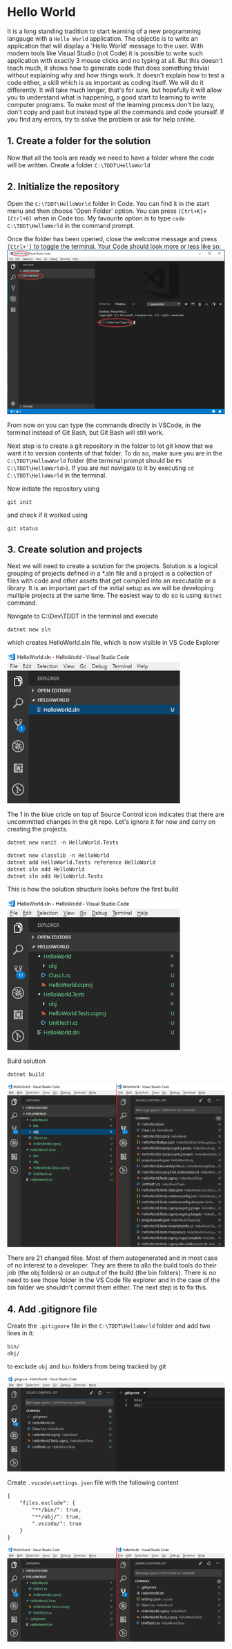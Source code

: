 # Hello World

It is a long standing tradition to start learning of a new programming langauge with a `Hello World` application. The objectie is to write an application that will display a 'Hello World' message to the user. With modern tools like Visual Studio (not Code) it is possible to write such application with exactly 3 mouse clicks and no typing at all. But this doesn't teach much, it shows how to generate code that does something trivial without explaining why and how things work. It doesn't explain how to test a code either, a skill which is as important as coding itself. We will do it differently. It will take much longer, that's for sure, but hopefully it will allow you to understand what is happening, a good start to learning to write computer programs. To make most of the learning process don't be lazy, don't copy and past but instead type all the commands and code yourself. If you find any errors, try to solve the problem or ask for help online. 

## 1. Create a folder for the solution
Now that all the tools are ready we need to have a folder where the code will be written. 
Create a folder `C:\TDDT\HelloWorld` 

## 2. Initialize the repository

Open the `C:\TDDT\HelloWorld` folder in Code. You can find it in the start menu and then choose 'Open Folder' option. You can press `[Ctrl+K]`+`[Ctrl+O]` when in Code too. My favourite option is to type `code C:\TDDT\HelloWorld` in the command prompt.

Once the folder has been opened, close the welcome message and press `[Ctrl+']` to toggle the terminal. Your Code should look more or less like so:
![Hello World in VSCode](./Images/HelloWorld.EmptyFolderInVsCode.png)

From now on you can type the commands directly in VSCode, in the terminal instead of Git Bash, but Git Bash will still work. 

Next step is to create a git repository in the folder to let git know that we want it to version contents of that folder. To do so, make sure you are in the `C:\TDDT\HellowWorld` folder (the terminal prompt should be `PS C:\TDDT\HelloWorld>`). If you are not navigate to it by executing `cd C:\TDDT\HelloWorld` in the terminal. 

Now initiate the repository using 

```
git init
```

and check if it worked using 

```
git status
```

## 3. Create solution and projects

Next we will need to create a solution for the projects. Solution is a logical grouping of projects defined in a *.sln file and a project is a collection of files with code and other assets that get compiled into an executable or a library. It is an important part of the initial setup as we will be developing multiple projects at the same time. The easiest way to do so is using `dotnet` command. 

Navigate to C:\Dev\TDDT in the terminal and execute

```
dotnet new sln
```

which creates HelloWorld.sln file, which is now visible in VS Code Explorer

![HelloWorld.sln](./Images/HelloWorld.SolutionFile.png)

The 1 in the blue cricle on top of Source Control icon indicates that there are uncommitted changes in the git repo. Let's ignore it for now and carry on creating the projects. 

```
dotnet new nunit -n HelloWorld.Tests
```

```
dotnet new classlib -n HelloWorld
dotnet add HelloWorld.Tests reference HelloWorld
dotnet sln add HelloWorld
dotnet sln add HelloWorld.Tests
```

This is how the solution structure looks before the first build

![HelloWorld.sln](./Images/HelloWorld.SolutionBeforeFirstBuild.png)

Build solution 
```
dotnet build
```

![HelloWorld.sln](./Images/HelloWorld.SolutionAfterFirstBuild.png)

There are 21 changed files. Most of them autogenerated and in most case of no interest to a developer. They are there to allo the build tools do their job (the obj folders) or an output of the build (the bin folders). There is no need to see those folder in the VS Code file explorer and in the case of the bin folder we shouldn't commit them either. The next step is to fix this. 

## 4. Add .gitignore file

Create the `.gitignore` file in the `C:\TDDT\HelloWorld` folder and add two lines in it:

```
bin/
obj/
```

to exclude `obj` and `bin` folders from being tracked by git

![.gitignore](./Images/HelloWorld.GitIgnore.png)

Create `.vscode\settings.json` file with the following content

```
{ 
    "files.exclude": { 
        "**/bin/": true, 
        "**/obj/": true,
        ".vscode/": true
    }
}
```

![Solution after cleanup](./Images/HelloWorld.SolutionAfterCleanup.png)